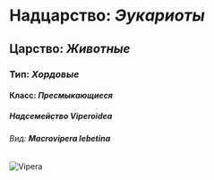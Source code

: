  # Надцарство: *Эукариоты*

 ## Царство: *Животные*

 ### Тип: *Хордовые*

 #### Класс: *Пресмыкающиеся*

 ##### Надсемейство *Viperoidea*

 ###### Вид: **Macrovipera lebetina**
 ![Vipera](Macrovipera.jpg)

